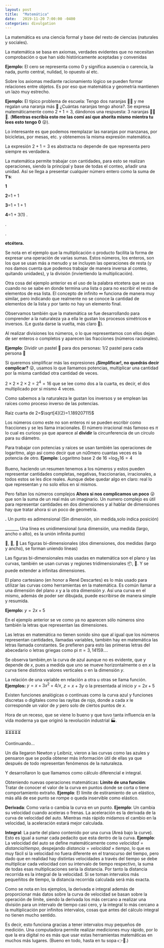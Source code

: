 ```yaml
---
layout: post
title:  "Matemática"
date:   2019-11-20 7:00:00 -0400
categories: divulgation
---
```



La matemática es una ciencia formal y base del resto de ciencias (naturales y sociales).

La matemática se basa en axiomas, verdades evidentes que no necesitan comprobación o que han sido históricamente aceptadas y convenidas 

**Ejemplo:** El cero se representa como 0 y significa ausencia o carencia, la nada, punto central, nulidad, lo opuesto al etc.

Sobre los axiomas mediante racionamiento lógico se pueden formar relaciones entre objetos. Es por eso que matemática y geometría mantienen un lazo muy estrecho.
 
**Ejemplo:** El típico problema de escuela: 
Tengo dos naranjas 🍊🍊 y me regalan una naranja más 🍊 ¿Cuántas naranjas tengo ahora?. Se expresa matemáticamente como $2+1=3$, dándonos una respuesta: 3 naranjas 🍊🍊🍊. (__Mientras escribía esto me las comí así que ahorita mismo mientra tu lees esto tengo 0__ 😜). 

Lo interesante es que podemos reemplazar las naranjas por manzanas, por bicicletas, por mesas, etc. y obtenemos la misma expresión matemática.

La expresión $2+1=3$ es abstracta no depende de que representa pero siempre es verdadera.

La matemática permite trabajar con cantidades, para esto se realizan operaciones, siendo la principal y base de todas el conteo, añadir una unidad. Así se llega a presentar cualquier número entero como la suma de __1's__:

**1**

**2**=$1+1$

**3**=$1+1+1$

**4**=$1+3(1)$
.

.

.

**etcétera.**

Se nota en el ejemplo que la multiplicación o producto facilita la forma de expresar una operación de varias sumas.
Estos números, los enteros, son los que se usan más a menudo y se incluyen las operaciones de resta (y nos damos cuenta que podemos trabajar de manera inversa al conteo, quitando unidades), y la división (inviertiendo la multiplicación). 

Otra cosa del ejemplo anterior es el uso de la palabra etcetera que se usa cuando no se sabe en donde termina una lista o para no escribir el resto de elementos de esa lista. El concepto de infinito $\infty$ funciona de manera muy similar, pero indicando que realmente no se conoce la cantidad de elementos de la lista y por tanto no hay un elemento final. 

Observamos también que la matemática se fue desarrollando para comprender a la naturaleza ya a ella le gustan los procesos simétricos e inversos. (Le gusta darse la vuelta, más claro 🤪).
  
Al realizar divisiones los números, o lo que representamos con ellos dejan de ser enteros o completos y aparecen las fracciones (números racionales). 

**Ejemplo**: Dividir un pastel 🎂 para dos personas: $1/2$ pastel para cada persona 🍰 

Si queremos simplificar más las expresiones __¡Simplificar!, no quedrás decir complicar?__ 😜, usamos lo que llamamos potencias, multiplicar una cantidad por la misma cantidad otra cantidad de veces.

$2\times2\times 2\times 2=2^4=16$ que se lee como dos a la cuarta, es decir, el dos multiplicado por si mismo 4 veces.


Como sabemos a la naturaleza le gustan los inversos y se emplean las raíces como proceso inverso de las potencias.

Raíz cuarta de 2=$\sqrt[4]{2}=1.189207115$

Los números como este no son enteros ni se pueden escribir como fracciones y se les llama irracionales. El número irracional más famoso es $\pi$ lo cual es curioso ya que aparece al __dividir__ la circunferencia de un círculo para su diámetro. 

Para trabajar con potencias y raíces se usan también las operaciones de logaritmo, algo asi como decir que un nú0mero cuantas veces es la potencia de otro. **Ejemplo**: Logaritmo base 2 de 16 =$\log_{2}{16} = 4$

Bueno, haciendo un resumen tenemos a los números y estos pueden representar cantidades completas, negativas, fraccionarias, irracionales, a todos estos se les dice reales. Aunque debe quedar algo en claro: real lo que representan y no solo ellos en sí mismos.

Pero faltan los números complejos __Ahora si nos complicamos un poco__ 😜 que son la suma de un real más un imaginario. Un numero complejo es útil para representar cantidades en dos dimensiones y al hablar de dimensiones hay que tratar ahora si un poco de geometría.

**.**   Un punto es adimensional (Sin dimensión, sin medida,solo indica posición)

_______ Una línea es unidimensional (una dimensión, una medida (largo, ancho o alto), es la unión infinita punto)

🔴, 🔲, 🔺  Las figuras bi-dimensionales (dos dimensiones, dos medidas (largo y ancho), se forman uniendo líneas) 

Las figuras bi-dimensionales más usadas en matemática son el plano y las curvas, también se usan curvas y regiones tridimensionales 📦, 🎲. Y se puede extender a infinitas dimensiones.


El plano cartesiano (en honor a René Descartes) es lo más usado para utilizar las curvas como herramientas en la matemática. Es común llamar a una dimensión del plano $x$ y a la otra dimensión $y$. Así una curva en el mismo, además de poder ser dibujada, puede escribirse de manera simple y resumida.

**Ejemplo:** $y=2x+5$

En el ejemplo anterior se ve como ya no aparecen sólo números sino también la letras que representan las dimensiones.

Las letras en matemática no tienen sonido sino que al igual que los números representan cantidades, llamadas variables, también hay en matemática las letras llamada constantes. Se prefieren para esto las primeras letras del abecedario o letras griegas como pi $\pi=3,14159...$.

Se observa también,en la curva de azul aunque no es evidente, que y depende de $x$, pues a medida que uno se mueve horizontalmente o en $x$ la curva tiene distintos valores verticales o en la dimensión $y$.

La relación de una variable en relación a otra u otras se llama función.
**Ejemplos:** $y = x + 3x^2 + 4/x$,   $z = x + 3y$ o la presentada al inicio $y=2x+5$

Existen funciones analógicas o continuas como la curva azul y funciones discretas o digitales como las rayitas de rojo, donde a cada $x$ le corresponde un valor de $y$ pero solo de ciertos puntos de $x$.

Hora de un receso, que se viene lo bueno y que tuvo tanta influencia en la vida moderna ya que originó la revolución industrial 🏭.

⏳⏳⏳⏳⏳

Continuando... 

Un día llegaron Newton y Leibniz, vieron a las curvas como las azules y pensaron que se podía obtener más información útil de ellas ya que después de todo representan fenómenos de la naturaleza.

Y desarrollaron lo que llamamos como cálculo diferencial e integral.

Obteniendo nuevas operaciones matemáticas: 
**Límite de una función**: Tratar de conocer el valor de la curva en puntos donde se corta o tiene comportamiento extraño. **Ejemplo**: El límite de estiramiento de un elástico, más allá de ese punto se rompe o queda inservible como elástico.

**Derivada**: Como varia o cambia la curva en un punto. **Ejemplo**: Un cambia su velocidad cuando aceleras o frenas. La aceleración es la derivada de la curva de velocidad del auto. Mientras más rápido midamos el cambio en la velocidad, la aceleración estará mejor calculada.

**Integral**: La parte del plano contenido por una curva (Areá bajo la curve). Esto es igual a sumar cada pedacito que esta dentro de la curva.  **Ejemplo**: La velocidad del auto se define matemáticamente como $velocidad=distancia/tiempo$, despejando $distancia=velocidad \times tiempo$, lo que es muy fácil si la velocidad no fuera diferente en el transcurso del tiempo, pero dado que en realidad hay distintas velocidades a través del tiempo se debe multiplicar cada velocidad con su intervalo de tiempo respectivo, la suma de todas esas multiplicaciones seria la distancia. Por tanto la distancia recorrida es la integral de la velocidad. Si se toman intervalos más pequeñitos de tiempo, la distancia recorrida calculada será más exacta.

Como se nota en los ejemplos, la derivada e integral además de proporcionar más datos sobre la curva de velocidad se basan sobre la operación de límite, siendo la derivada los más cercano a realizar una división para un intervalo de tiempo casi cero, y la integral lo más cercano a la multiplicación por infinitos intervalos, cosas que antes del cálculo integral no tienen mucho sentido. 

Es decir, esto funciona gracias a tener intervalos muy pequeños de medición. Una computadora permite realizar mediciones muy rápido, por lo que la era digital no es más que usar estas herramientas matemáticas en muchos más lugares. (Bueno en todo, hasta en tu sopa 👉🍲.)

